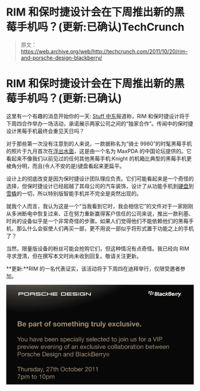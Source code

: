 # RIM 和保时捷设计会在下周推出新的黑莓手机吗？(更新:已确认)TechCrunch

> 原文：<https://web.archive.org/web/http://techcrunch.com/2011/10/20/rim-and-porsche-design-blackberry/>

# RIM 和保时捷设计会在下周推出新的黑莓手机吗？(更新:已确认)

这里有一个有趣的消息开始你的一天: [Stuff 中东](https://web.archive.org/web/20230203154321/http://stuffmideast.com/2011/10/20/120116/rim-to-launch-porsche-design-blackberry-exclusive/)报道称，RIM 和保时捷设计将于下周四合作举办一场活动，承诺展示两家公司之间的“独家合作”。传闻中的保时捷设计黑莓手机最终会重见天日吗？

对于那些第一次没有注意到的人来说，一款据称名为“骑士 9980”的时髦黑莓手机的照片于九月首次在[浮出水面](https://web.archive.org/web/20230203154321/http://crackberry.com/some-new-info-about-blackberry-r47-9980)，这是由一个名为 MaxPDA 的中国论坛提供的。它看起来不像我们以前见过的任何其他黑莓手机:Knight 的机箱比典型的黑莓手机更棱角分明，而且(令人不安的是)键盘看起来更扁平。

设计上的彻底改变是因为保时捷设计团队理应负责。它们可能看起来是一个奇怪的选择，但保时捷设计已经超越了其母公司的汽车装饰，设计了从功能手机到[硬盘](https://web.archive.org/web/20230203154321/https://techcrunch.com/2011/06/27/meet-the-sexiest-mobile-drive-ive-ever-seen-lacies-porsche-design-p9220/)到[雪橇](https://web.archive.org/web/20230203154321/https://techcrunch.com/2010/12/17/the-porsche-design-bobsled-is-here-hope-you-brought-your-credit-card/)的一切，所以特别版智能手机并不完全是突然出现的。

就我个人而言，我认为这是一个“当我看到它时，我会相信它”的文件对于一家刚刚从多洲断电中恢复过来、正在努力重新赢得客户信任的公司来说，推出一款利基、时尚的设备似乎是一个非常奇怪的步骤。如果人们觉得他们不能依赖他们的黑莓手机，那么什么会驱使人们再买一部，更不用说一部似乎将形式置于功能之上的手机了？

当然，限量版设备的粉丝可能会抢购它们，但这种情况有点奇怪。我已经向 RIM 寻求澄清，但在撰写本文时尚未收到回复。敬请关注更新。

**更新:**RIM 的一名代表证实，该活动将于下周四在迪拜举行，仅限受邀者参加。

[![](img/e9cb3369c0bd82665caa3a497365c034.png "invite")](https://web.archive.org/web/20230203154321/https://techcrunch.com/wp-content/uploads/2011/10/invite.png)